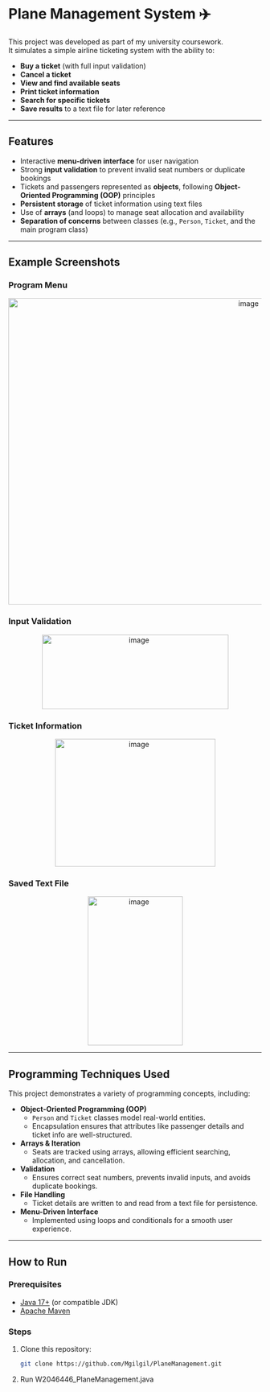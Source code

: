 # Plane Management System ✈️  

This project was developed as part of my university coursework.  
It simulates a simple airline ticketing system with the ability to:  

- **Buy a ticket** (with full input validation)  
- **Cancel a ticket**  
- **View and find available seats**  
- **Print ticket information**  
- **Search for specific tickets**  
- **Save results** to a text file for later reference  

---

## Features  

- Interactive **menu-driven interface** for user navigation  
- Strong **input validation** to prevent invalid seat numbers or duplicate bookings  
- Tickets and passengers represented as **objects**, following **Object-Oriented Programming (OOP)** principles  
- **Persistent storage** of ticket information using text files  
- Use of **arrays** (and loops) to manage seat allocation and availability  
- **Separation of concerns** between classes (e.g., `Person`, `Ticket`, and the main program class)  

---

## Example Screenshots  

### Program Menu  
<p align="center">
  <img width="940" height="609" alt="image" src="https://github.com/user-attachments/assets/bcd47694-5e5f-4b9b-a733-c9275918388b" />
</p>  

### Input Validation  
<p align="center">
  <img width="371" height="148" alt="image" src="https://github.com/user-attachments/assets/ba9d920b-4d55-4599-9b8b-c3684e7031b7" />
</p>  

### Ticket Information  
<p align="center">
  <img width="319" height="254" alt="image" src="https://github.com/user-attachments/assets/ccd46fc6-51bc-4848-9452-de59fd767736" />
</p>  

### Saved Text File  
<p align="center">
  <img width="189" height="296" alt="image" src="https://github.com/user-attachments/assets/ee8a0b78-6684-4d70-be47-20f7a26d26f3" />

</p>  

---

## Programming Techniques Used  

This project demonstrates a variety of programming concepts, including:  

- **Object-Oriented Programming (OOP)**  
  - `Person` and `Ticket` classes model real-world entities.  
  - Encapsulation ensures that attributes like passenger details and ticket info are well-structured.  
- **Arrays & Iteration**  
  - Seats are tracked using arrays, allowing efficient searching, allocation, and cancellation.  
- **Validation**  
  - Ensures correct seat numbers, prevents invalid inputs, and avoids duplicate bookings.  
- **File Handling**  
  - Ticket details are written to and read from a text file for persistence.  
- **Menu-Driven Interface**  
  - Implemented using loops and conditionals for a smooth user experience.  

---

## How to Run  

### Prerequisites  
- [Java 17+](https://adoptium.net/) (or compatible JDK)  
- [Apache Maven](https://maven.apache.org/)  

### Steps  
1. Clone this repository:  
   ```bash
   git clone https://github.com/Mgilgil/PlaneManagement.git
2. Run W2046446_PlaneManagement.java
